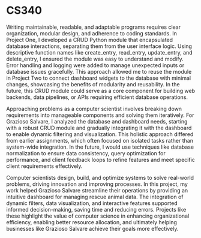 # CS340

Writing maintainable, readable, and adaptable programs requires clear organization, modular design, and adherence to coding standards. In Project One, I developed a CRUD Python module that encapsulated database interactions, separating them from the user interface logic. Using descriptive function names like create_entry, read_entry, update_entry, and delete_entry, I ensured the module was easy to understand and modify. Error handling and logging were added to manage unexpected inputs or database issues gracefully. This approach allowed me to reuse the module in Project Two to connect dashboard widgets to the database with minimal changes, showcasing the benefits of modularity and reusability. In the future, this CRUD module could serve as a core component for building web backends, data pipelines, or APIs requiring efficient database operations.

Approaching problems as a computer scientist involves breaking down requirements into manageable components and solving them iteratively. For Grazioso Salvare, I analyzed the database and dashboard needs, starting with a robust CRUD module and gradually integrating it with the dashboard to enable dynamic filtering and visualization. This holistic approach differed from earlier assignments, which often focused on isolated tasks rather than system-wide integration. In the future, I would use techniques like database normalization to ensure data consistency, query optimization for performance, and client feedback loops to refine features and meet specific client requirements effectively.

Computer scientists design, build, and optimize systems to solve real-world problems, driving innovation and improving processes. In this project, my work helped Grazioso Salvare streamline their operations by providing an intuitive dashboard for managing rescue animal data. The integration of dynamic filters, data visualization, and interactive features supported informed decision-making, saving time and reducing errors. Projects like these highlight the value of computer science in enhancing organizational efficiency, enabling better resource allocation, and ultimately helping businesses like Grazioso Salvare achieve their goals more effectively.
